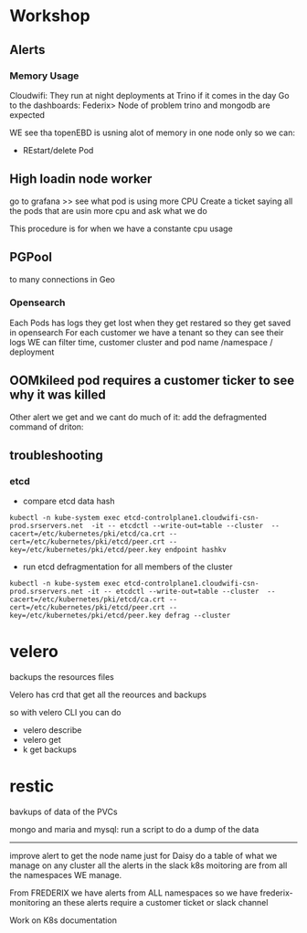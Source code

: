 # Workshop

## Alerts
### Memory Usage 

Cloudwifi: They run at night deployments at Trino
if it comes in the day
Go to the dashboards: Federix> Node of problem
trino and mongodb are expected


WE see tha topenEBD is usning alot of memory in one node only so we can:
- REstart/delete Pod


## High loadin node worker

go to grafana >> see what pod is using more CPU
Create a ticket saying all the pods that are usin more cpu and ask what we do


This procedure is for when we have a constante cpu usage


##  PGPool
to many connections in Geo



### Opensearch

Each Pods has logs
they get lost when they get restared so they get saved in opensearch
For each customer we have a tenant so they can see their logs
WE can filter time, customer cluster and pod name /namespace / deployment



## OOMkileed pod requires a customer ticker to see why it was killed


Other alert we get and we cant do much of it: add the defragmented command of driton:
## troubleshooting
### etcd
- compare etcd data hash
```
kubectl -n kube-system exec etcd-controlplane1.cloudwifi-csn-prod.srservers.net  -it -- etcdctl --write-out=table --cluster  --cacert=/etc/kubernetes/pki/etcd/ca.crt --cert=/etc/kubernetes/pki/etcd/peer.crt --key=/etc/kubernetes/pki/etcd/peer.key endpoint hashkv
```
- run etcd defragmentation for all members of the cluster

```
kubectl -n kube-system exec etcd-controlplane1.cloudwifi-csn-prod.srservers.net -it -- etcdctl --write-out=table --cluster  --cacert=/etc/kubernetes/pki/etcd/ca.crt --cert=/etc/kubernetes/pki/etcd/peer.crt --key=/etc/kubernetes/pki/etcd/peer.key defrag --cluster
```


# velero 
backups the resources files

Velero has crd that get all the reources and backups

so with velero CLI you can do 
- velero describe <backup>
- velero get <backup>
- k get backups


# restic
bavkups of data of the PVCs

mongo and maria and mysql: run a script to do a dump of the data





--------------------------------
improve alert to get the node name
just for Daisy do a table of what we manage on any cluster
all the alerts in the slack k8s moitoring are from all the namespaces WE manage.

From FREDERIX we have alerts from ALL namespaces
so we have frederix-monitoring an these alerts require a customer ticket or slack channel 

Work on K8s documentation



